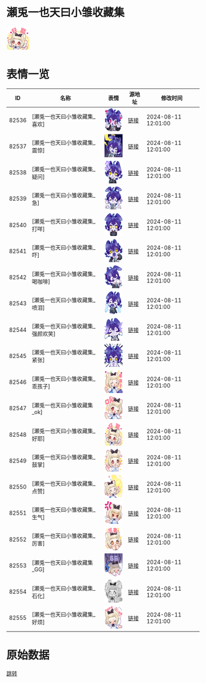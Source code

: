 # 瀬兎一也天曰小雏收藏集

<img src="./cover.png" height="60" alt="cover" />

# 表情一览

|ID|名称|表情|源地址|修改时间|
|----|----|----|----|----|
|82536|[瀬兎一也天曰小雏收藏集_喜欢]|<img src="./pic/082536_%5B瀬兎一也天曰小雏收藏集_喜欢%5D.png" height="60" alt="喜欢"/>|[链接](https://i0.hdslb.com/bfs/garb/42e250d879226bb4971919125c3cf03179ed1e23.png)|2024-08-11 12:01:00|
|82537|[瀬兎一也天曰小雏收藏集_震惊]|<img src="./pic/082537_%5B瀬兎一也天曰小雏收藏集_震惊%5D.png" height="60" alt="震惊"/>|[链接](https://i0.hdslb.com/bfs/garb/201a0c031c5da39add277ea3ea5cecf4845ecde7.png)|2024-08-11 12:01:00|
|82538|[瀬兎一也天曰小雏收藏集_疑问]|<img src="./pic/082538_%5B瀬兎一也天曰小雏收藏集_疑问%5D.png" height="60" alt="疑问"/>|[链接](https://i0.hdslb.com/bfs/garb/db439b008d20c45d18c4e10dfdad6581771ea484.png)|2024-08-11 12:01:00|
|82539|[瀬兎一也天曰小雏收藏集_急]|<img src="./pic/082539_%5B瀬兎一也天曰小雏收藏集_急%5D.png" height="60" alt="急"/>|[链接](https://i0.hdslb.com/bfs/garb/f4d260661b5e86a580b2b28e9559a12adb4bcee6.png)|2024-08-11 12:01:00|
|82540|[瀬兎一也天曰小雏收藏集_打咩]|<img src="./pic/082540_%5B瀬兎一也天曰小雏收藏集_打咩%5D.png" height="60" alt="打咩"/>|[链接](https://i0.hdslb.com/bfs/garb/da29e60a3bb5116cc783fadd8964653ca0e15aab.png)|2024-08-11 12:01:00|
|82541|[瀬兎一也天曰小雏收藏集_吓]|<img src="./pic/082541_%5B瀬兎一也天曰小雏收藏集_吓%5D.png" height="60" alt="吓"/>|[链接](https://i0.hdslb.com/bfs/garb/63cd685080035d4cf5bdd1d4881148bcc2e1acdc.png)|2024-08-11 12:01:00|
|82542|[瀬兎一也天曰小雏收藏集_喝咖啡]|<img src="./pic/082542_%5B瀬兎一也天曰小雏收藏集_喝咖啡%5D.png" height="60" alt="喝咖啡"/>|[链接](https://i0.hdslb.com/bfs/garb/ff093fa4ba6611fea699a5acbc62900660ca8aa5.png)|2024-08-11 12:01:00|
|82543|[瀬兎一也天曰小雏收藏集_喷泪]|<img src="./pic/082543_%5B瀬兎一也天曰小雏收藏集_喷泪%5D.png" height="60" alt="喷泪"/>|[链接](https://i0.hdslb.com/bfs/garb/6df9f286c3588b75455b9d08d936789a29399daa.png)|2024-08-11 12:01:00|
|82544|[瀬兎一也天曰小雏收藏集_强颜欢笑]|<img src="./pic/082544_%5B瀬兎一也天曰小雏收藏集_强颜欢笑%5D.png" height="60" alt="强颜欢笑"/>|[链接](https://i0.hdslb.com/bfs/garb/123d4fdf9a7d4c21bc24efb8f032d68bb9d60140.png)|2024-08-11 12:01:00|
|82545|[瀬兎一也天曰小雏收藏集_紧张]|<img src="./pic/082545_%5B瀬兎一也天曰小雏收藏集_紧张%5D.png" height="60" alt="紧张"/>|[链接](https://i0.hdslb.com/bfs/garb/b782f500bc0e68f7ca8e17757663fad7092c4c39.png)|2024-08-11 12:01:00|
|82546|[瀬兎一也天曰小雏收藏集_乖孩子]|<img src="./pic/082546_%5B瀬兎一也天曰小雏收藏集_乖孩子%5D.png" height="60" alt="乖孩子"/>|[链接](https://i0.hdslb.com/bfs/garb/5281527869b21d20c97784e0812946cea31be436.png)|2024-08-11 12:01:00|
|82547|[瀬兎一也天曰小雏收藏集_ok]|<img src="./pic/082547_%5B瀬兎一也天曰小雏收藏集_ok%5D.png" height="60" alt="ok"/>|[链接](https://i0.hdslb.com/bfs/garb/d4eb7df1dd3dd2385cd96fc383f81014b7292b86.png)|2024-08-11 12:01:00|
|82548|[瀬兎一也天曰小雏收藏集_好耶]|<img src="./pic/082548_%5B瀬兎一也天曰小雏收藏集_好耶%5D.png" height="60" alt="好耶"/>|[链接](https://i0.hdslb.com/bfs/garb/1919cd37aae7c104b1df00d09817a02a0c5142b9.png)|2024-08-11 12:01:00|
|82549|[瀬兎一也天曰小雏收藏集_鼓掌]|<img src="./pic/082549_%5B瀬兎一也天曰小雏收藏集_鼓掌%5D.png" height="60" alt="鼓掌"/>|[链接](https://i0.hdslb.com/bfs/garb/b174d840aa157cd6e2791e0f1762ce21e6e4604a.png)|2024-08-11 12:01:00|
|82550|[瀬兎一也天曰小雏收藏集_点赞]|<img src="./pic/082550_%5B瀬兎一也天曰小雏收藏集_点赞%5D.png" height="60" alt="点赞"/>|[链接](https://i0.hdslb.com/bfs/garb/8c2a77a1f5dcfd3c4c49fa05ff6ca5de3d15a526.png)|2024-08-11 12:01:00|
|82551|[瀬兎一也天曰小雏收藏集_生气]|<img src="./pic/082551_%5B瀬兎一也天曰小雏收藏集_生气%5D.png" height="60" alt="生气"/>|[链接](https://i0.hdslb.com/bfs/garb/22c7b6912a89c4ccdd245f0bdc0048be41b03211.png)|2024-08-11 12:01:00|
|82552|[瀬兎一也天曰小雏收藏集_厉害]|<img src="./pic/082552_%5B瀬兎一也天曰小雏收藏集_厉害%5D.png" height="60" alt="厉害"/>|[链接](https://i0.hdslb.com/bfs/garb/260571bfa32682f6af51440bcd43ade4e15ae0b0.png)|2024-08-11 12:01:00|
|82553|[瀬兎一也天曰小雏收藏集_GG]|<img src="./pic/082553_%5B瀬兎一也天曰小雏收藏集_GG%5D.png" height="60" alt="GG"/>|[链接](https://i0.hdslb.com/bfs/garb/abed17a00da45c65a647866ac890ed916db7b7dd.png)|2024-08-11 12:01:00|
|82554|[瀬兎一也天曰小雏收藏集_石化]|<img src="./pic/082554_%5B瀬兎一也天曰小雏收藏集_石化%5D.png" height="60" alt="石化"/>|[链接](https://i0.hdslb.com/bfs/garb/d449ed865bf8f8483ea818a5b9a3d846eed4a4d7.png)|2024-08-11 12:01:00|
|82555|[瀬兎一也天曰小雏收藏集_好烦]|<img src="./pic/082555_%5B瀬兎一也天曰小雏收藏集_好烦%5D.png" height="60" alt="好烦"/>|[链接](https://i0.hdslb.com/bfs/garb/85749e41878564a4a822718353dfbb2135ace157.png)|2024-08-11 12:01:00|

# 原始数据

[跳转](./raw.json)

